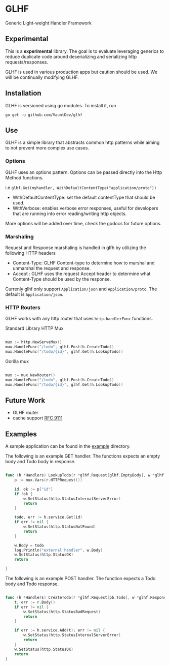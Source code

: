 # GLHF

Generic Light-weight Handler Framework

## Experimental

This is a **experimental** library. The goal is to evaluate leveraging generics to reduce duplicate code around deserializing and serializing http requests/responses.

GLHF is used in various production apps but caution should be used. We will be continually modifying GLHF.

## Installation

GLHF is versioned using go modules. To install it, run

`go get -u github.com/VauntDev/glhf`

## Use

GLHF is a simple library that abstracts common http patterns while aiming to not prevent more complex use cases.

### Options

GLHF uses an options pattern. Options can be passed directly into the Http Method functions.

i.e `glhf.Get(myhandler, WithDefaultContentType("application/proto"))`

- WithDefaultContentType: set the default contentType that should be used.
- WithVerbose: enables verbose error responses, useful for developers that are running into error reading/writing http objects.

More options will be added over time, check the godocs for future options.

### Marshaling

Request and Response marshaling is handled in glfh by utilizing the following HTTP headers

- Content-Type: GLHF Content-type to determine how to marshal and unmarshal the request and response.
- Accept : GLHF uses the request Accept header to determine what Content-Type should be used by the response.

Currenly glhf only support `Application/json` and `Application/proto`. The default is `Application/json`.

### HTTP Routers

GLHF works with any http router that uses `http.handlerFunc` functions.

Standard Library HTTP Mux

```go

mux := http.NewServeMux()
mux.HandleFunc("/todo", glhf.Post(h.CreateTodo))
mux.HandleFunc("/todo/{id}", glhf.Get(h.LookupTodo))

```

Gorilla mux

```go

mux := mux.NewRouter()
mux.HandleFunc("/todo", glhf.Post(h.CreateTodo))
mux.HandleFunc("/todo/{id}", glhf.Get(h.LookupTodo))

```

## Future Work

- GLHF router
- cache support [RFC 9111]( https://www.rfc-editor.org/rfc/rfc9111.html )

## Examples

A sample application can be found in the [example](./example/main.go) directory.

The following is an example GET handler. The functions expects an empty body and Todo body in response.

```go

func (h *Handlers) LookupTodo(r *glhf.Request[glhf.EmptyBody], w *glhf.Response[pb.Todo]) {
    p := mux.Vars(r.HTTPRequest())

    id, ok := p["id"]
    if !ok {
        w.SetStatus(http.StatusInternalServerError)
        return
    }

    todo, err := h.service.Get(id)
    if err != nil {
        w.SetStatus(http.StatusNotFound)
        return
    }

    w.Body = todo
    log.Println("external handler", w.Body)
    w.SetStatus(http.StatusOK)
    return

}
```

The following is an example POST handler. The function expects a Todo body and Todo response.

```go

func (h *Handlers) CreateTodo(r *glhf.Request[pb.Todo], w *glhf.Response[glhf.EmptyBody]) {
    t, err := r.Body()
    if err != nil {
        w.SetStatus(http.StatusBadRequest)
        return
    }

    if err := h.service.Add(t); err != nil {
        w.SetStatus(http.StatusInternalServerError)
        return
    }
    w.SetStatus(http.StatusOK)
    return
}
```
